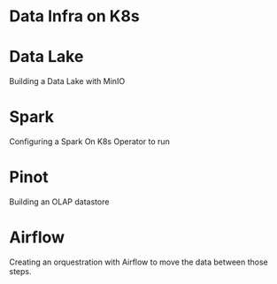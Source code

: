 # Data Infra on K8s

# Data Lake

Building a Data Lake with MinIO


# Spark

Configuring a Spark On K8s Operator to run 


# Pinot

Building an OLAP datastore


# Airflow

Creating an orquestration with Airflow to move the data between those steps.